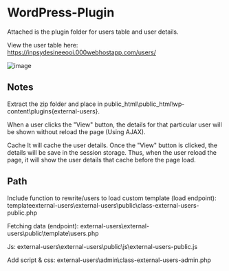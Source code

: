 # WordPress-Plugin

Attached is the plugin folder for users table and user details.

View the user table here: https://inpsydesineeooi.000webhostapp.com/users/

![image](https://user-images.githubusercontent.com/79394336/120064251-d58b3280-c09d-11eb-8536-12f08550a25b.png)

Notes
----------------------------------------------------------------------------------------------------------------------------------------------------------------
Extract the zip folder and place in public_html\public_html\wp-content\plugins\{external-users}.

When a user clicks the "View" button, the details for that particular user will be shown without reload the page (Using AJAX).

Cache
It will cache the user details. Once the "View" button is clicked, the details will be save in the session storage. Thus, when the user reload the page, it will show the user details that cache before the page load.

Path
-----------------------------------------------------------------------------------------------------------------------------------------------------------------
Include function to rewrite/users to load custom template (load endpoint): templateexternal-users\external-users\public\class-external-users-public.php

Fetching data (endpoint): external-users\external-users\public\template\users.php

Js: external-users\external-users\public\js\external-users-public.js

Add script & css: external-users\admin\class-external-users-admin.php


